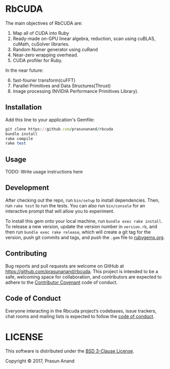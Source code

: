 # RbCUDA

The main objectives of RbCUDA are:
1. Map all of CUDA into Ruby
2. Ready-made on-GPU linear algebra, reduction, scan using cuBLAS, cuMath, cuSolver libraries.
3. Random Numer generator using cuRand
4. Near-zero wrapping overhead.
5. CUDA profiler for Ruby.

In the near future:

6. fast-fourier transform(cuFFT)
7. Parallel Primitives and Data Structures(Thrust)
8. Image processing (NVIDIA Performance Primitives Library).

## Installation

Add this line to your application's Gemfile:

```ruby
git clone https://github.com/prasunanand/rbcuda
bundle install
rake compile
rake test
```

## Usage

TODO: Write usage instructions here

## Development

After checking out the repo, run `bin/setup` to install dependencies. Then, run `rake test` to run the tests. You can also run `bin/console` for an interactive prompt that will allow you to experiment.

To install this gem onto your local machine, run `bundle exec rake install`. To release a new version, update the version number in `version.rb`, and then run `bundle exec rake release`, which will create a git tag for the version, push git commits and tags, and push the `.gem` file to [rubygems.org](https://rubygems.org).

## Contributing

Bug reports and pull requests are welcome on GitHub at https://github.com/prasunanand/rbcuda. This project is intended to be a safe, welcoming space for collaboration, and contributors are expected to adhere to the [Contributor Covenant](http://contributor-covenant.org) code of conduct.

## Code of Conduct

Everyone interacting in the Rbcuda project’s codebases, issue trackers, chat rooms and mailing lists is expected to follow the [code of conduct](https://github.com/prasunanand/rbcuda/blob/master/CODE_OF_CONDUCT.md).

# LICENSE

This software is distributed under the [BSD 3-Clause License](LICENSE).

Copyright © 2017, Prasun Anand
